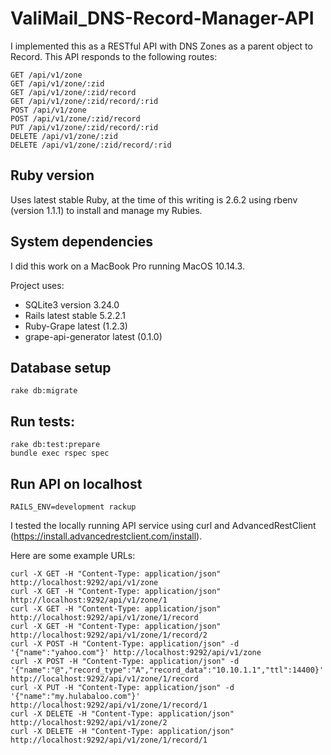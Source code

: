 # ValiMail_DNS-Record-Manager-API

I implemented this as a RESTful API with DNS Zones as a parent object to Record. This API responds to the following routes:
```
GET /api/v1/zone
GET /api/v1/zone/:zid
GET /api/v1/zone/:zid/record
GET /api/v1/zone/:zid/record/:rid
POST /api/v1/zone
POST /api/v1/zone/:zid/record
PUT /api/v1/zone/:zid/record/:rid
DELETE /api/v1/zone/:zid
DELETE /api/v1/zone/:zid/record/:rid
```

## Ruby version

Uses latest stable Ruby, at the time of this writing is 2.6.2 using rbenv (version 1.1.1) to install and manage my Rubies.

## System dependencies

I did this work on a MacBook Pro running MacOS 10.14.3.

Project uses:
* SQLite3 version 3.24.0
* Rails latest stable 5.2.2.1
* Ruby-Grape latest (1.2.3)
* grape-api-generator latest (0.1.0)

## Database setup

```
rake db:migrate
```

## Run tests:

```
rake db:test:prepare
bundle exec rspec spec
```

## Run API on localhost

```
RAILS_ENV=development rackup
```

I tested the locally running API service using curl and AdvancedRestClient (https://install.advancedrestclient.com/install).

Here are some example URLs:
```
curl -X GET -H "Content-Type: application/json" http://localhost:9292/api/v1/zone
curl -X GET -H "Content-Type: application/json" http://localhost:9292/api/v1/zone/1
curl -X GET -H "Content-Type: application/json" http://localhost:9292/api/v1/zone/1/record
curl -X GET -H "Content-Type: application/json" http://localhost:9292/api/v1/zone/1/record/2
curl -X POST -H "Content-Type: application/json" -d '{"name":"yahoo.com"}' http://localhost:9292/api/v1/zone
curl -X POST -H "Content-Type: application/json" -d '{"name":"@","record_type":"A","record_data":"10.10.1.1","ttl":14400}' http://localhost:9292/api/v1/zone/1/record
curl -X PUT -H "Content-Type: application/json" -d '{"name":"my.hulabaloo.com"}' http://localhost:9292/api/v1/zone/1/record/1
curl -X DELETE -H "Content-Type: application/json" http://localhost:9292/api/v1/zone/2
curl -X DELETE -H "Content-Type: application/json" http://localhost:9292/api/v1/zone/1/record/1
```
